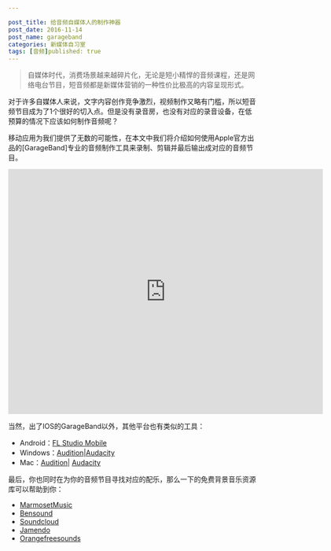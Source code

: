 ```yaml
---

post_title: 给音频自媒体人的制作神器
post_date: 2016-11-14 
post_name: garageband
categories: 新媒体自习室
tags: [音频]published: true
---
```


> 自媒体时代，消费场景越来越碎片化，无论是短小精悍的音频课程，还是网络电台节目，短音频都是新媒体营销的一种性价比极高的内容呈现形式。

对于许多自媒体人来说，文字内容创作竞争激烈，视频制作又略有门槛，所以短音频节目成为了1个很好的切入点。但是没有录音房，也没有对应的录音设备，在低预算的情况下应该如何制作音频呢？

移动应用为我们提供了无数的可能性，在本文中我们将介绍如何使用Apple官方出品的[GarageBand]专业的音频制作工具来录制、剪辑并最后输出成对应的音频节目。

<iframe frameborder="0" width="640" height="498" src="https://v.qq.com/iframe/player.html?vid=w03624vvqhy&tiny=0&auto=0" allowfullscreen></iframe>

当然，出了IOS的GarageBand以外，其他平台也有类似的工具：

- Android：[FL Studio Mobile](https://www.image-line.com/flstudiomobile/)
- Windows：[Audition](http://www.adobe.com/cn/products/audition.html)|[Audacity](http://www.audacityteam.org/download/windows/)
- Mac：[Audition](http://www.adobe.com/cn/products/audition.html)| [Audacity](http://www.audacityteam.org/download/mac/)

最后，你也同时在为你的音频节目寻找对应的配乐，那么一下的免费背景音乐资源库可以帮助到你：

- [MarmosetMusic](https://www.marmosetmusic.com/)
- [Bensound](http://www.bensound.com/)
- [Soundcloud](https://soundcloud.com/freebmusic)
- [Jamendo](https://www.jamendo.com/)
- [Orangefreesounds](http://www.orangefreesounds.com/)

